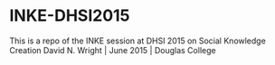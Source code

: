 # INKE-DHSI2015
This is a repo of the INKE session at DHSI 2015 on Social Knowledge Creation
David N. Wright | June 2015 | Douglas College 
